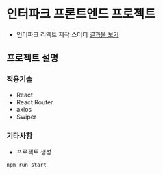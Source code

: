 # 인터파크 프론트엔드 프로젝트

- 인터파크 리엑트 제작 스터티
  [결과물 보기](http://)

## 프로젝트 설명

### 적용기술

- React
- React Router
- axios
- Swiper

### 기타사항

- 프로젝트 생성

```js
npm run start
```
